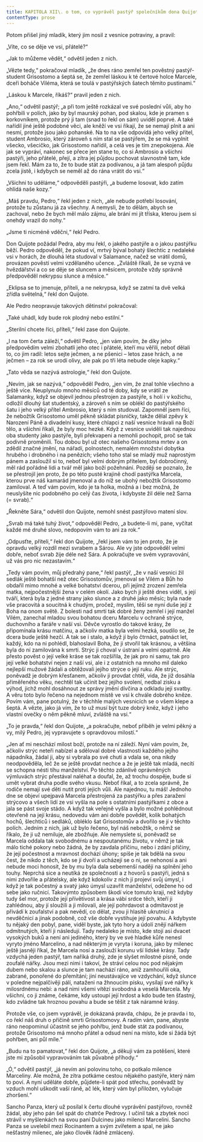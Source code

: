 ```yaml
---
title: KAPITOLA XII\. o tom, co vyprávěl pastýř společníkům dona Quijota\.
contentType: prose
---
```


  

Potom přišel jiný mladík, který jim nosil z vesnice potraviny, a pravil:

„Víte, co se děje ve vsi, přátelé?“

„Jak to můžeme vědět,“ odvětil jeden z nich.

„Vězte tedy,“ pokračoval mladík, „že dnes ráno zemřel ten pověstný pastýř-student Grisostomo a šeptá se, že zemřel láskou k té čertové holce Marcele, dceři boháče Viléma, která se toulá v pastýřských šatech těmito pustinami.“

„Láskou k Marcele, říkáš?“ pravil jeden z nich.

„Ano,“ odvětil pastýř; „a při tom ještě rozkázal ve své poslední vůli, aby ho pohřbili v polích, jako by byl maurský pohan, pod skalou, kde je pramen s korkovníkem, protože prý ji tam (snad to řekl on sám) uviděl poprvé. A také nařídil jiné ještě podobné věci, ale kněží ve vsi říkají, že se nemají plnit a ani nesmí, protože jsou jako pohanské. Na to na vše odpovídá jeho velký přítel, student Ambrosio, který zároveň s ním stal se pastýřem, že se má vyplnit všecko, všecičko, jak Grisostomo nařídil, a celá ves je tím znepokojena. Ale jak se vypráví, nakonec se přece jen stane to, co si Ambrosio a všichni pastýři, jeho přátelé, přejí, a zítra jej půjdou pochovat slavnostně tam, kde jsem řekl. Mám za to, že to bude stát za podívanou, a já tam alespoň půjdu zcela jistě, i kdybych se neměl až do rána vrátit do vsi.“

„Všichni to uděláme,“ odpověděli pastýři, „a budeme losovat, kdo zatím ohlídá naše kozy.“

„Máš pravdu, Pedro,“ řekl jeden z nich, „ale nebude potřebí losování, protože tu zůstanu já za všechny. A nemysli, že to dělám, abych se zachoval, nebo že bych měl málo zájmu, ale brání mi jít tříska, kterou jsem si onehdy vrazil do nohy.“

„Jsme ti nicméně vděčni,“ řekl Pedro.

Don Quijote požádal Pedra, aby mu řekl, o jakého pastýře a o jakou pastýřku běží. Pedro odpověděl, že pokud ví, mrtvý býval bohatý šlechtic z nedaleké vsi v horách, že dlouhá léta studoval v Salamance, načež se vrátil domů, provázen pověstí velmi vzdělaného učence. „Zvláště říkali, že se vyzná ve hvězdářství a co se děje se sluncem a měsícem, protože vždy správně předpověděl nekrypsu slunce a měsíce.“

„Eklipsa se to jmenuje, příteli, a ne nekrypsa, když se zatmí ta dvě velká zřídla světelná,“ řekl don Quijote.

Ale Pedro neopravuje takových dětinství pokračoval:

„Také uhádl, kdy bude rok plodný nebo estilní.“

„Sterilní chcete říci, příteli,“ řekl zase don Quijote.

„I na tom čerta záleží,“ odvětil Pedro, „jen vám povím, že díky jeho předpovědím velmi zbohatli jeho otec i přátelé, kteří mu věřili, neboť dělali to, co jim radil: letos sejte ječmen, a ne pšenici – letos zase hrách, a ne ječmen – za rok se urodí olivy, ale pak po tři léta nebude oleje kapky.“

„Tato věda se nazývá astrologie,“ řekl don Quijote.

„Nevím, jak se nazývá,“ odpověděl Pedro, „jen vím, že znal tohle všechno a ještě více. Neuplynulo mnoho měsíců od té doby, kdy se vrátil ze Salamanky, když se objevil jednou přestrojen za pastýře, s holí i v kožichu, odložil dlouhý šat studentský, a zároveň s ním se oblékl do pastýřského šatu i jeho velký přítel Ambrosio, který s ním studoval. Zapomněl jsem říci, že nebožtík Grisostomo uměl pěkně skládat písničky, takže dělal zpěvy k Narození Páně a divadelní kusy, které chlapci z naší vesnice hrávali na Boží tělo, a všichni říkali, že byly moc hezké. Když z vesnice uviděli tak najednou oba studenty jako pastýře, byli překvapeni a nemohli pochopit, proč se tak podivně proměnili. Tou dobou byl už otec našeho Grisostoma mrtev a on zdědil značné jmění, na nářadí, polnostech, nemalém množství dobytka hrubého i drobného i na penězích; všeho toho stal se mladý muž naprostým pánem a zasloužil si to, neboť byl velmi dobrým přítelem, byl dobročinný, měl rád pořádné lidi a tvář měl jako boží požehnání. Později se poznalo, že se přestrojil jen proto, že po této pusté krajině chodí pastýřka Marcela, kterou prve náš kamarád jmenoval a do níž se ubohý nebožtík Grisostomo zamiloval. A teď vám povím, kdo je ta holka, možná a i bez možná, že neuslyšíte nic podobného po celý čas života, i kdybyste žil déle než Sarna (= svrab).“

„Řekněte Sára,“ odvětil don Quijote, nemohl snést pastýřovo matení slov.

„Svrab má také tuhý život,“ odpověděl Pedro, „a budete-li mi, pane, vyčítat každé mé druhé slovo, nedopovím vám to ani za rok.“

„Odpusťte, příteli,“ řekl don Quijote, „řekl jsem vám to jen proto, že je opravdu velký rozdíl mezi svrabem a Sárou. Ale vy jste odpověděl velmi dobře, neboť svrab žije déle než Sára. A pokračujte ve svém vypravování, už vás pro nic nezastavím.“

„Tedy vám povím, můj předrahý pane,“ řekl pastýř, „že v naší vesnici žil sedlák ještě bohatší než otec Grisostomův, jmenoval se Vilém a Bůh ho obdařil mimo mnohé a velké bohatství dcerou, při jejímž zrození zemřela matka, nejpočestnější žena v celém okolí. Jako bych ji ještě dnes viděl, s její tváří, která byla z jedné strany jako slunce a z druhé jako měsíc; byla nade vše pracovitá a soucitná k chudým, pročež, myslím, těší se nyní duše její z Boha na onom světě. Z bolesti nad smrtí tak dobré ženy zemřel i její manžel Vilém, zanechal mladou svou bohatou dceru Marcelu v ochraně strýce, duchovního a faráře v naší vsi. Děvče vyrostlo do takové krásy, že připomínala krásu matčinu, a ačkoliv matka byla velmi hezká, soudilo se, že dcera bude ještě hezčí. A tak se i stalo, a když jí bylo čtrnáct, patnáct let, každý, kdo na ni pohlédl, blahoslavil Boha, že ji stvořil tak krásnou, a většina byla do ní zamilována k smrti. Strýc ji choval v ústraní a velmi opatrně. Ale přesto pověst o její velké kráse se tak rozšířila, že jak pro ni samu, tak pro její velké bohatství nejen z naší vsi, ale i z ostatních na mnoho mil daleko nejlepší mužové žádali a obtěžovali jejího strýce o její ruku. Ale strýc, poněvadž je dobrým křesťanem, ačkoliv ji provdat chtěl, vida, že již dosáhla přiměřeného věku, nechtěl tak učinit bez jejího svolení, nedbal zisku a výhod, jichž mohl dosáhnout ze správy jmění dívčina a odkladu její svatby. A věru toto bylo řečeno na nejednom místě ve vsi k chvále dobrého kněze. Povím vám, pane potulný, že v těchhle malých vesnicích se o všem klepe a šeptá. A vězte, jako já vím, že to už musí být tuze dobrý kněz, když i jeho vlastní ovečky o něm pěkně mluví, zvláště na vsi.“

„To je pravda,“ řekl don Quijote, „a pokračujte, neboť příběh je velmi pěkný a vy, milý Pedro, jej vypravujete s opravdovou milostí.“

„Jen ať mi neschází milost boží, protože na ní záleží. Nyní vám povím, že, ačkoliv strýc neteři nabízel a sděloval dobré vlastnosti každého jejího nápadníka, žádal ji, aby si vybrala po své chuti a vdala se, ona nikdy neodpověděla, leč že se ještě provdat nechce a že je ještě tak mladá, necítí se schopna nésti tíhu manželství. Po těchto zdánlivě oprávněných výmluvách strýc přestával naléhat a doufal, že, až trochu dospěje, bude si umět vybrat druha podle svého vkusu. Neboť říkal, a to zcela správně, že rodiče nemají své děti nutit proti jejich vůli. Ale najednou, tu máš! Jednoho dne se objeví upejpavá Marcela přestrojená za pastýřku a přes zaražení strýcovo a všech lidí ze vsi vyšla na pole s ostatními pastýřkami z obce a jala se pást svoje stádo. A když tak veřejně vyšla a bylo možné pohlédnout otevřeně na její krásu, nedovedu vám ani dobře povědět, kolik bohatých hochů, šlechticů i sedláků, obléklo šat Grisostomův a dvořilo se jí v těchto polích. Jedním z nich, jak už bylo řečeno, byl náš nebožtík, o němž se říkalo, že ji už nemiluje, ale zbožňuje. Ale nemyslete si, poněvadž se Marcela oddala tak svobodnému a nespoutanému životu, v němž je tak málo tiché pokory nebo žádná, že by zavdala příčinu, nebo i zdání příčiny, že její počestnost a mravnost dochází úhony; spíše je tak bdělá na svou čest, že nikdo z těch, kdo se jí dvoří a ucházejí se o ni, se nehonosí a ani nebude moci honosit, že by mu byla dala sebemenší naději na splnění jeho touhy. Neprchá sice a neutíká ze společnosti a z hovorů s pastýři, jedná s nimi zdvořile a přátelsky, ale když kdokoliv z nich jí projeví svůj úmysl, i když je tak počestný a svatý jako úmysl uzavřít manželství, odežene ho od sebe jako ručnicí. Takovýmto způsobem škodí více tomuto kraji, než kdyby tudy šel mor, protože její přívětivost a krása vábí srdce těch, kteří ji zahlédnou, aby jí sloužili a ji milovali, ale její pohrdavost a odmítavost je přivádí k zoufalství a pak nevědí, co dělat, zvou ji hlasitě ukrutnicí a nevděčnicí a jinak podobně, což vše dobře vystihuje její povahu. A kdybyste tu nějaký den pobyl, pane, viděl byste, jak tyto hory a údolí znějí nářkem odmítnutých, kteří ji následují. Tady nedaleko je místo, kde stojí asi dvacet vysokých buků a není ani jediného, který by ve své hladké kůře nenesl vyryto jméno Marcelino, a nad některým je vyryta i koruna, jako by milenec ještě jasněji říkal, že Marcela nosí a zaslouží korunu vší lidské krásy. Tady vzdychá jeden pastýř, tam naříká druhý, zde je slyšet milostné písně, onde zoufalé nářky. Jsou mezi nimi i takoví, že stráví celou noc pod nějakým dubem nebo skalou a slunce je tam nachází ráno, aniž zamhouřili oka, zabrané, ponořené do přemítání; jiní neustávajíce ve vzdychání, když slunce v poledne nejpalčivěji pálí, nataženi na žhnoucím písku, vysílají své nářky k milosrdnému nebi: a nad nimi všemi vítězí svobodná a veselá Marcela. My všichni, co ji známe, čekáme, kdy ustoupí její hrdost a kdo bude ten šťastný, kdo zvládne tak hroznou povahu a bude se těšit z tak náramné krásy.

Protože vše, co jsem vyprávěl, je dokázaná pravda, chápu, že je pravda i to, co řekl náš druh o příčině smrti Grisostomovy. A radím vám, pane, abyste ráno neopominul účastnit se jeho pohřbu, jenž bude stát za podívanou, protože Grisostomo má mnoho přátel a odsud není na místo, kde si žádá být pohřben, ani půl míle.“

„Budu na to pamatovat,“ řekl don Quijote, „a děkuji vám za potěšení, které jste mi způsobil vypravováním tak půvabné příhody.“

„Ó,“ odvětil pastýř, „já nevím ani polovinu toho, co potkalo milence Marceliny. Ale možná, že zítra potkáme cestou nějakého pastýře, který nám to poví. A nyní uděláte dobře, půjdete-li spát pod střechu, poněvadž by vzduch mohl uškodit vaší ráně, ač lék, který vám byl přiložen, vylučuje zhoršení.“

Sancho Panza, který už posílal k čertu dlouhé vyprávění pastýřovo, rovněž žádal, aby jeho pán šel spát do chatrče Pedrovy. I učinil tak a zbytek noci strávil v myšlenkách na svou paní Dulcineu jako milenci Marcelini. Sancho Panza se uvelebil mezi Rocinantem a svým zvířetem a spal, ne jako nešťastný milenec, ale jako člověk řádně zmlácený.
